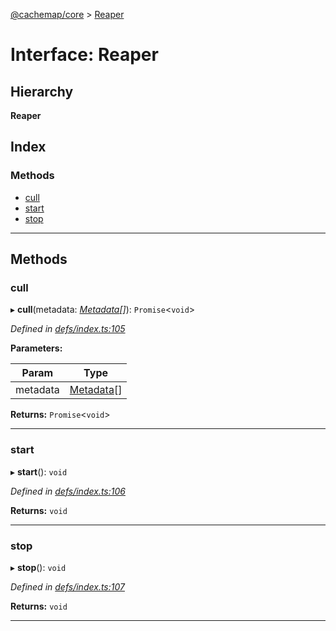 [@cachemap/core](../README.md) > [Reaper](../interfaces/reaper.md)

# Interface: Reaper

## Hierarchy

**Reaper**

## Index

### Methods

* [cull](reaper.md#cull)
* [start](reaper.md#start)
* [stop](reaper.md#stop)

---

## Methods

<a id="cull"></a>

###  cull

▸ **cull**(metadata: *[Metadata](metadata.md)[]*): `Promise`<`void`>

*Defined in [defs/index.ts:105](https://github.com/dylanaubrey/cachemap/blob/58bca6e/packages/core/src/defs/index.ts#L105)*

**Parameters:**

| Param | Type |
| ------ | ------ |
| metadata | [Metadata](metadata.md)[] |

**Returns:** `Promise`<`void`>

___
<a id="start"></a>

###  start

▸ **start**(): `void`

*Defined in [defs/index.ts:106](https://github.com/dylanaubrey/cachemap/blob/58bca6e/packages/core/src/defs/index.ts#L106)*

**Returns:** `void`

___
<a id="stop"></a>

###  stop

▸ **stop**(): `void`

*Defined in [defs/index.ts:107](https://github.com/dylanaubrey/cachemap/blob/58bca6e/packages/core/src/defs/index.ts#L107)*

**Returns:** `void`

___

